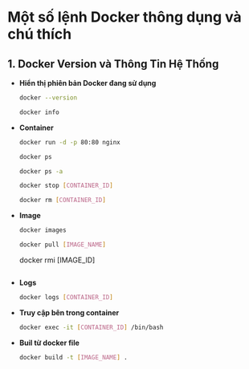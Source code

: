 # Một số lệnh Docker thông dụng và chú thích

## 1. Docker Version và Thông Tin Hệ Thống
- **Hiển thị phiên bản Docker đang sử dụng**
  ```sh
  docker --version
  ```
  ```sh
  docker info
  ```
- **Container**
  ```sh
  docker run -d -p 80:80 nginx
  ```
  ```sh
  docker ps
  ```
  ```sh
  docker ps -a
  ```
  ```sh
  docker stop [CONTAINER_ID]
  ```
  ```sh
  docker rm [CONTAINER_ID]
  ```
- **Image**
  ```sh
  docker images
  ```
  ```sh
  docker pull [IMAGE_NAME]
  ```
  docker rmi [IMAGE_ID]
  ```
- **Logs**
  ```sh
  docker logs [CONTAINER_ID]
  ```
- **Truy cập bên trong container**
  ```sh
  docker exec -it [CONTAINER_ID] /bin/bash
  ```
- **Buil từ docker file**
  ```sh
  docker build -t [IMAGE_NAME] .
  ```

